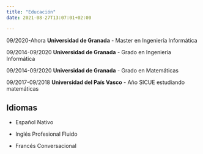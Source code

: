 ```yaml
---
title: "Educación"
date: 2021-08-27T13:07:01+02:00

---
```


09/2020-Ahora
**Universidad de Granada** - Master en Ingeniería Informática

09/2014-09/2020
**Universidad de Granada** - Grado en Ingeniería Informática

09/2014-09/2020
**Universidad de Granada** - Grado en Matemáticas

09/2017-09/2018
**Universidad del País Vasco** - Año SICUE estudiando matemáticas

## Idiomas

* Español Nativo

* Inglés Profesional Fluido

* Francés Conversacional
